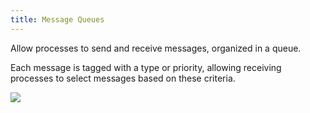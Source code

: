 ```yaml
---
title: Message Queues
---
```


Allow processes to send and receive messages, organized in a queue.

Each message is tagged with a type or priority, allowing receiving processes to select messages based on these criteria.

![](../attachments/cleanshot-2025-02-21-at-1546082x.png)

